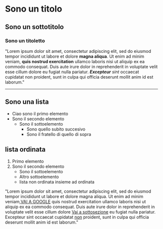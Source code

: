 # Sono un titolo
## Sono un sottotitolo
### Sono un titoletto

"Lorem ipsum dolor sit amet, consectetur adipiscing elit, sed do eiusmod tempor incididunt ut labore et dolore **magna aliqua**. Ut enim ad minim veniam, __quis nostrud exercitation__ ullamco laboris nisi ut aliquip ex ea commodo consequat. Duis aute irure dolor in reprehenderit in voluptate velit esse cillum dolore eu fugiat nulla pariatur. *__Excepteur__ sint* occaecat cupidatat non proident, sunt in culpa qui officia deserunt mollit anim id est laborum."
***
## Sono una lista

- Ciao sono il primo elemento
- Sono il secondo elemento
    - Sono il sottoelemento
        - Sono quello subito succesivo
        - Sono il fratello di quello di sopra


## lista ordinata
1. Primo elemento
2. Sono il secondo elemento
     - Sono il sottoelemento
     - Altro sottoelemento
     - lista non ordinata insieme ad ordinata


"Lorem ipsum dolor sit amet, consectetur adipiscing elit, sed do eiusmod tempor incididunt ut labore et dolore magna aliqua. Ut enim ad minim veniam,[VAI A GOOGLE](https://www.google.it/) quis nostrud exercitation ullamco laboris nisi ut aliquip ex ea commodo consequat. Duis aute irure dolor in reprehenderit in voluptate velit esse cillum dolore [Vai a sottosezione](#sono-un-titoletto) eu fugiat nulla pariatur. Excepteur sint occaecat cupidatat <u>non</u> proident, sunt in culpa qui officia deserunt mollit anim id est laborum."